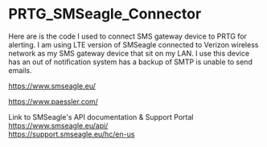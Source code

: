 # PRTG_SMSeagle_Connector
Here are is the code I used to connect SMS gateway device to PRTG for alerting. I am using LTE version of SMSeagle connected to Verizon wireless network as my SMS gateway device that sit on my LAN. I use this device has an out of notification system has a backup of SMTP is unable to send emails. 

https://www.smseagle.eu/

https://www.paessler.com/

Link to SMSeagle's API documentation & Support Portal</br>
https://www.smseagle.eu/api/</br>
https://support.smseagle.eu/hc/en-us
